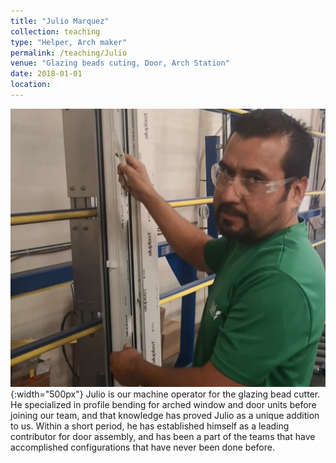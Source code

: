 ```yaml
---
title: "Julio Marquez"
collection: teaching
type: "Helper, Arch maker"
permalink: /teaching/Julio
venue: "Glazing beads cuting, Door, Arch Station"
date: 2018-01-01
location:
---
```


![julio](/images/julio.jpg){:width="500px"}
Julio is our machine operator for the glazing bead cutter. He specialized in profile bending for arched window and door units before joining our team, and that knowledge has proved Julio as a unique addition to us. Within a short period, he has established himself as a leading contributor for door assembly, and has been a part of the teams that have accomplished configurations that have never been done before.
